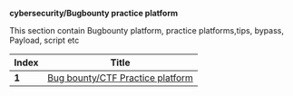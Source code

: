 **cybersecurity/Bugbounty practice platform**

This section contain Bugbounty platform, practice platforms,tips, bypass, Payload, script etc

Index | Title
--- | ---
**1** | [Bug bounty/CTF Practice platform](/Bugbountycheetsheet/bugbountyplatform.md)

